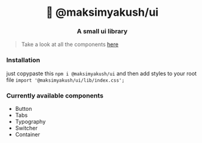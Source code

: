 <h1 align="center" style="border-bottom: none;">🚀 @maksimyakush/ui</h1>
<h3 align="center">A small ui library</h3>
</p>

>Take a look at all the components [here](https://ui-maksimyakush.vercel.app)

### Installation

just copypaste this
``
npm i @maksimyakush/ui
``
and then add styles to your root file
``
import '@maksimyakush/ui/lib/index.css';
``

### Currently available components

- Button
- Tabs
- Typography
- Switcher
- Container